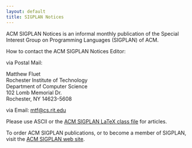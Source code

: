 ```yaml
---
layout: default
title: SIGPLAN Notices
---
```


<!-- BCP: Dead... -->
<!-- AF: Agreed, delete? -->

ACM SIGPLAN Notices is an informal monthly publication of the Special Interest Group on Programming Languages (SIGPLAN) of ACM.

How to contact the ACM SIGPLAN Notices Editor:

via Postal Mail:

Matthew Fluet  
Rochester Institute of Technology  
Department of Computer Science  
102 Lomb Memorial Dr.  
Rochester, NY 14623-5608  

via Email: <mtf@cs.rit.edu>

Please use ASCII or the [ACM SIGPLAN LaTeX class file](/Resources/Author) for articles.

To order ACM SIGPLAN publications, or to become a member of SIGPLAN, visit the [ACM SIGPLAN web site](/).
